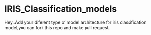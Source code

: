# IRIS_Classification_models
Hey..Add your diferent type of model architecture for iris classification model,you can fork this repo and make pull request..

